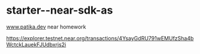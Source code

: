 # starter--near-sdk-as
www.patika.dev near homework

https://explorer.testnet.near.org/transactions/4YsayGdRU791wEMUfzSha4bWctckLauekFJUdbxrjs2i
